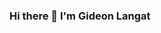 ### Hi there 👋 I'm Gideon Langat

<!-- I am a Passionate FullStack Developer from Kenya.
**gideonlangat98/gideonlangat98** is a ✨ _special_ ✨ repository because its `README.md` (this file) appears on your GitHub profile.

Here are some ideas to get you started:

- 🌱 I’m currently learning React
- 🤔 I’m looking for help with understanding React Deeply
- 💬 Ask me about Ruby on Rails.
- 📫 How to reach me: gideonlangat98@gmail.com
-->
